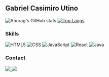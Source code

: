 ## Gabriel Casimiro Utino
<!--
![Anurag's GitHub stats](https://github-readme-stats.vercel.app/api?username=Gabriel-Utino&theme=rose_pine&show_icons=true)

<img src="https://github-readme-stats.vercel.app/api/top-langs/?username=Gabriel-Utino&theme=rose_pine&hide_langs_below=1" align="right"  />
<img src="https://github-readme-stats.vercel.app/api?username=Gabriel-Utino&theme=rose_pine&show_icons=true">

![Anurag's GitHub stats](https://github-readme-stats.vercel.app/api?username=Gabriel-Utino&theme=rose_pine&show_icons=true&hide=contribs,prs)
[![Top Langs](https://github-readme-stats.vercel.app/api/top-langs/?username=Gabriel-Utino&theme=rose_pine&layout=compact)](https://github.com/anuraghazra/github-readme-stats)
-->


![Anurag's GitHub stats](https://github-readme-stats.vercel.app/api?username=Gabriel-Utino&show_icons=true&theme=radical)
[![Top Langs](https://github-readme-stats.vercel.app/api/top-langs/?username=Gabriel-Utino&layout=compact&theme=radical)](https://github.com/anuraghazra/github-readme-stats)

### Skills

  ![HTML5](https://img.shields.io/badge/-HTML5-333333?style=flat&logo=HTML5)
  ![CSS](https://img.shields.io/badge/-CSS-333333?style=flat&logo=CSS3&logoColor=1572B6)
  ![JavaScript](https://img.shields.io/badge/-JavaScript-333333?style=flat&logo=javascript)
  ![React](https://img.shields.io/badge/-React-333333?style=flat&logo=react)
  ![Java](https://img.shields.io/badge/-Java-333333?style=flat&logo=Java&logoColor=007396)
  
<!--
  ![MySQL](https://img.shields.io/badge/-MySQL-333333?style=flat&logo=mysql)


<code>
<img height="32" src="https://img.shields.io/badge/C%23-239120?style=for-the-badge&logo=c-sharp&logoColor=white" alt="C#" />
<img height="32" src="https://img.shields.io/badge/HTML5-E34F26?style=for-the-badge&logo=html5&logoColor=white" alt="HTML" />
<img height="32" src="https://img.shields.io/badge/CSS3-1572B6?style=for-the-badge&logo=css3&logoColor=white" alt="CSS" />
<img height="32" src="https://img.shields.io/badge/JavaScript-F7DF1E?style=for-the-badge&logo=javascript&logoColor=black" alt="JAVASCRIPT" />
<img height="32" src="https://img.shields.io/badge/React-20232A?style=for-the-badge&logo=react&logoColor=61DAFB" alt="REACT" />
</code>

<img height="32" src="https://img.shields.io/badge/Sass-CC6699?style=for-the-badge&logo=sass&logoColor=white" alt="SASS" />
<img height="32" src="https://img.shields.io/badge/Tailwind_CSS-38B2AC?style=for-the-badge&logo=tailwind-css&logoColor=white" alt="TAILWIND CSS" />
<img height="32" src="https://img.shields.io/badge/TypeScript-007ACC?style=for-the-badge&logo=typescript&logoColor=white" alt="TYPESCRIPT" />
<img height="32" src="https://img.shields.io/badge/Java-ED8B00?style=for-the-badge&logo=java&logoColor=white" alt="JACA" />
-->

<!--
<img src="" />
-->

### Contact
<a href="mailto:gabriel.utino@uscsonline.com.br"><img src="https://img.shields.io/badge/Gmail-D14836?style=for-the-badge&logo=gmail&logoColor=white" />
<a href="https://www.linkedin.com/in/gabriel-casimiro-utino-b5924a249/"><img src="https://img.shields.io/badge/LinkedIn-0077B5?style=for-the-badge&logo=linkedin&logoColor=white" /> 
